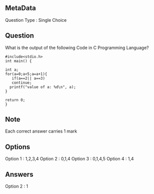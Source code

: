 ## MetaData
Question Type : Single Choice

## Question
What is the output of the following Code in C Programming Language? 

    #include<stdio.h>
    int main() {
    
    int a;
    for(a=0;a<5;a=a+1){
       if(a==2|| a==3)
       continue;
      printf("value of a: %d\n", a);
    }
    
    return 0;
    }
    
## Note
Each correct answer carries 1 mark

## Options
Option 1 : 1,2,3,4
Option 2 : 0,1,4
Option 3 : 0,1,4,5
Option 4 : 1,4

## Answers
Option 2 : 1
